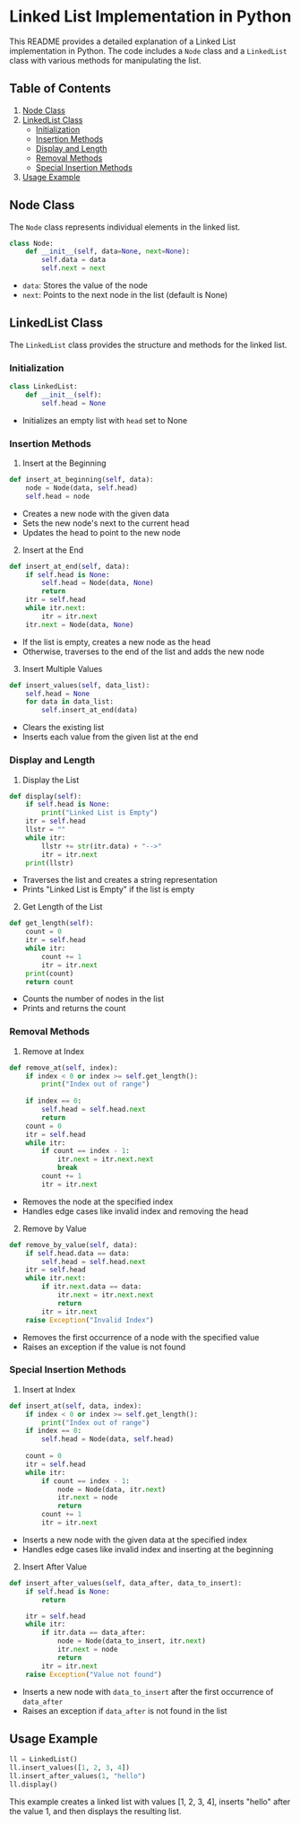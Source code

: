 # Linked List Implementation in Python

This README provides a detailed explanation of a Linked List implementation in Python. The code includes a `Node` class and a `LinkedList` class with various methods for manipulating the list.

## Table of Contents

1. [Node Class](#node-class)
2. [LinkedList Class](#linkedlist-class)
   - [Initialization](#initialization)
   - [Insertion Methods](#insertion-methods)
   - [Display and Length](#display-and-length)
   - [Removal Methods](#removal-methods)
   - [Special Insertion Methods](#special-insertion-methods)
3. [Usage Example](#usage-example)

## Node Class

The `Node` class represents individual elements in the linked list.

```python
class Node:
    def __init__(self, data=None, next=None):
        self.data = data
        self.next = next
```

- `data`: Stores the value of the node
- `next`: Points to the next node in the list (default is None)

## LinkedList Class

The `LinkedList` class provides the structure and methods for the linked list.

### Initialization

```python
class LinkedList:
    def __init__(self):
        self.head = None
```

- Initializes an empty list with `head` set to None

### Insertion Methods

1. Insert at the Beginning

```python
def insert_at_beginning(self, data):
    node = Node(data, self.head)
    self.head = node
```

- Creates a new node with the given data
- Sets the new node's next to the current head
- Updates the head to point to the new node

2. Insert at the End

```python
def insert_at_end(self, data):
    if self.head is None:
        self.head = Node(data, None)
        return
    itr = self.head
    while itr.next:
        itr = itr.next
    itr.next = Node(data, None)
```

- If the list is empty, creates a new node as the head
- Otherwise, traverses to the end of the list and adds the new node

3. Insert Multiple Values

```python
def insert_values(self, data_list):
    self.head = None
    for data in data_list:
        self.insert_at_end(data)
```

- Clears the existing list
- Inserts each value from the given list at the end

### Display and Length

1. Display the List

```python
def display(self):
    if self.head is None:
        print("Linked List is Empty")
    itr = self.head
    llstr = ""
    while itr:
        llstr += str(itr.data) + "-->"
        itr = itr.next
    print(llstr)
```

- Traverses the list and creates a string representation
- Prints "Linked List is Empty" if the list is empty

2. Get Length of the List

```python
def get_length(self):
    count = 0
    itr = self.head
    while itr:
        count += 1
        itr = itr.next
    print(count)
    return count
```

- Counts the number of nodes in the list
- Prints and returns the count

### Removal Methods

1. Remove at Index

```python
def remove_at(self, index):
    if index < 0 or index >= self.get_length():
        print("Index out of range")
    
    if index == 0:
        self.head = self.head.next
        return
    count = 0
    itr = self.head
    while itr:
        if count == index - 1:
            itr.next = itr.next.next
            break
        count += 1
        itr = itr.next
```

- Removes the node at the specified index
- Handles edge cases like invalid index and removing the head

2. Remove by Value

```python
def remove_by_value(self, data):
    if self.head.data == data:
        self.head = self.head.next
    itr = self.head
    while itr.next:
        if itr.next.data == data:
            itr.next = itr.next.next
            return
        itr = itr.next
    raise Exception("Invalid Index")
```

- Removes the first occurrence of a node with the specified value
- Raises an exception if the value is not found

### Special Insertion Methods

1. Insert at Index

```python
def insert_at(self, data, index):
    if index < 0 or index >= self.get_length():
        print("Index out of range")
    if index == 0:
        self.head = Node(data, self.head)
        
    count = 0
    itr = self.head
    while itr:
        if count == index - 1:
            node = Node(data, itr.next)
            itr.next = node
            return
        count += 1
        itr = itr.next
```

- Inserts a new node with the given data at the specified index
- Handles edge cases like invalid index and inserting at the beginning

2. Insert After Value

```python
def insert_after_values(self, data_after, data_to_insert):
    if self.head is None:
        return

    itr = self.head
    while itr:
        if itr.data == data_after:
            node = Node(data_to_insert, itr.next)
            itr.next = node
            return
        itr = itr.next
    raise Exception("Value not found")
```

- Inserts a new node with `data_to_insert` after the first occurrence of `data_after`
- Raises an exception if `data_after` is not found in the list

## Usage Example

```python
ll = LinkedList()
ll.insert_values([1, 2, 3, 4])
ll.insert_after_values(1, "hello")
ll.display()
```

This example creates a linked list with values [1, 2, 3, 4], inserts "hello" after the value 1, and then displays the resulting list.


